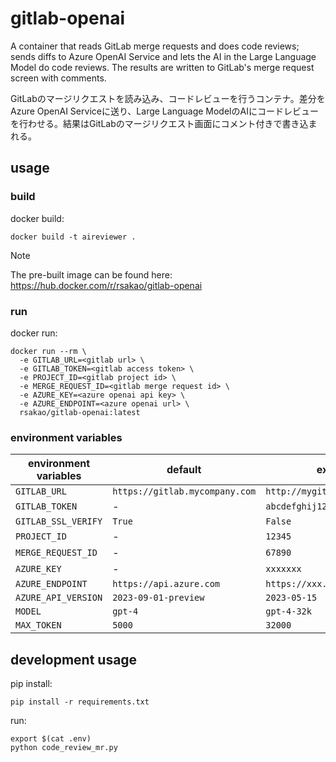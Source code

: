 # gitlab-openai
A container that reads GitLab merge requests and does code reviews; sends diffs to Azure OpenAI Service and lets the AI in the Large Language Model do code reviews. The results are written to GitLab's merge request screen with comments.  

GitLabのマージリクエストを読み込み、コードレビューを行うコンテナ。差分をAzure OpenAI Serviceに送り、Large Language ModelのAIにコードレビューを行わせる。結果はGitLabのマージリクエスト画面にコメント付きで書き込まれる。

## usage

### build
docker build:
```
docker build -t aireviewer .
```

> [!NOTE]
> The pre-built image can be found here:
> https://hub.docker.com/r/rsakao/gitlab-openai

### run
docker run:
```
docker run --rm \
  -e GITLAB_URL=<gitlab url> \
  -e GITLAB_TOKEN=<gitlab access token> \
  -e PROJECT_ID=<gitlab project id> \
  -e MERGE_REQUEST_ID=<gitlab merge request id> \
  -e AZURE_KEY=<azure openai api key> \
  -e AZURE_ENDPOINT=<azure openai url> \
  rsakao/gitlab-openai:latest
```
### environment variables
| environment variables | default                        | example                        |
| --------------------- | ------------------------------ | ------------------------------ |
| `GITLAB_URL`          | `https://gitlab.mycompany.com` | `http://mygitlab`              |
| `GITLAB_TOKEN`        | -                              | `abcdefghij1234567890`         |
| `GITLAB_SSL_VERIFY`   | `True`                         | `False`                        |
| `PROJECT_ID`          | -                              | `12345`                        |
| `MERGE_REQUEST_ID`    | -                              | `67890`                        |
| `AZURE_KEY`           | -                              | `xxxxxxx`                      |
| `AZURE_ENDPOINT`      | `https://api.azure.com`        | `https://xxx.openai.azure.com` |
| `AZURE_API_VERSION`   | `2023-09-01-preview`           | `2023-05-15`                   |
| `MODEL`               | `gpt-4`                        | `gpt-4-32k`                    |
| `MAX_TOKEN`           | `5000`                         | `32000`                        |

## development usage
pip install:  
```
pip install -r requirements.txt
```

run:  
```
export $(cat .env)
python code_review_mr.py
```